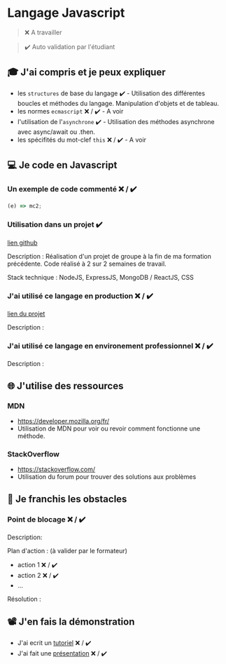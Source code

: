 # Langage Javascript

> ❌ A travailler

> ✔️ Auto validation par l'étudiant

## 🎓 J'ai compris et je peux expliquer

- les `structures` de base du langage ✔️ - Utilisation des différentes boucles et méthodes du langage. Manipulation d'objets et de tableau.
- les normes `ecmascript` ❌ / ✔️ - A voir
- l'utilisation de l'`asynchrone` ✔️ - Utilisation des méthodes asynchrone avec async/await ou .then. 
- les spécifités du mot-clef `this` ❌ / ✔️ - A voir

## 💻 Je code en Javascript

### Un exemple de code commenté ❌ / ✔️

```javascript
(e) => mc2;
```

### Utilisation dans un projet ✔️

[lien github](https://github.com/Derma6/FoodTroc-Project)

Description : Réalisation d'un projet de groupe à la fin de ma formation précédente. Code réalisé à 2 sur 2 semaines de travail. 

Stack technique : NodeJS, ExpressJS, MongoDB / ReactJS, CSS 

### J'ai utilisé ce langage en production ❌ / ✔️

[lien du projet](...)

Description :

### J'ai utilisé ce langage en environement professionnel ❌ / ✔️

Description :

## 🌐 J'utilise des ressources

### MDN 

- https://developer.mozilla.org/fr/
- Utilisation de MDN pour voir ou revoir comment fonctionne une méthode.

### StackOverflow 

- https://stackoverflow.com/
- Utilisation du forum pour trouver des solutions aux problèmes



## 🚧 Je franchis les obstacles

### Point de blocage ❌ / ✔️

Description:

Plan d'action : (à valider par le formateur)

- action 1 ❌ / ✔️
- action 2 ❌ / ✔️
- ...

Résolution :

## 📽️ J'en fais la démonstration

- J'ai ecrit un [tutoriel](...) ❌ / ✔️
- J'ai fait une [présentation](...) ❌ / ✔️

